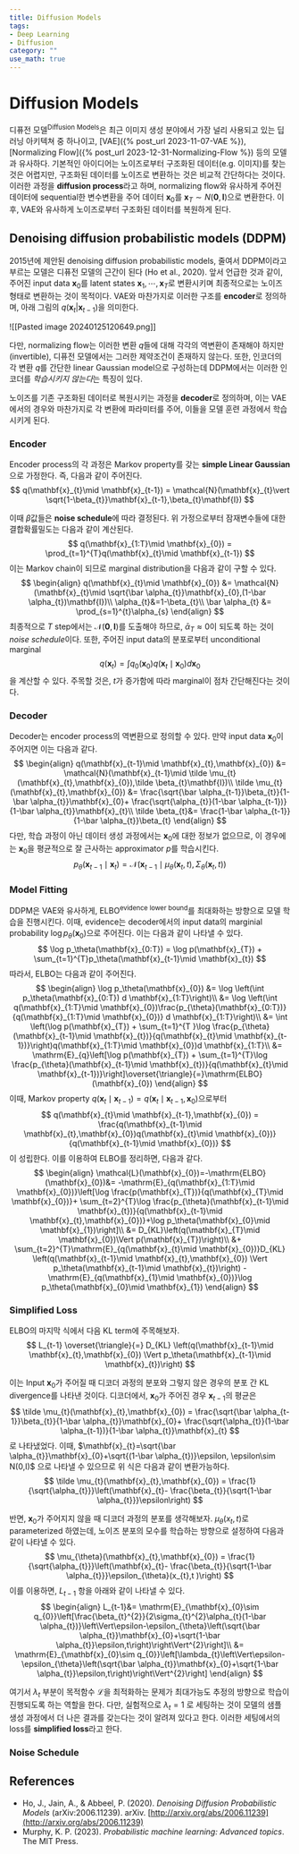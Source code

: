 ```yaml
---
title: Diffusion Models
tags: 
- Deep Learning
- Diffusion
category: ""
use_math: true
---
```


# Diffusion Models

디퓨전 모델<sup>Diffusion Models</sup>은 최근 이미지 생성 분야에서 가장 널리 사용되고 있는 딥러닝 아키텍쳐 중 하나이고, [VAE]({% post_url 2023-11-07-VAE %}), [Normalizing Flow]({% post_url 2023-12-31-Normalizing-Flow %}) 등의 모델과 유사하다. 기본적인 아이디어는 노이즈로부터 구조화된 데이터(e.g. 이미지)를 찾는 것은 어렵지만, 구조화된 데이터를 노이즈로 변환하는 것은 비교적 간단하다는 것이다.이러한 과정을 **diffusion process**라고 하며, normalizing flow와 유사하게 주어진 데이터에 sequential한 변수변환을 주어 데이터 $\mathbf{x}_{0}$를 $\mathbf{x}_{T}\sim N(\mathbf{0},\mathbf{I})$으로 변환한다. 이후, VAE와 유사하게 노이즈로부터 구조화된 데이터를 복원하게 된다.

## Denoising diffusion probabilistic models (DDPM)

2015년에 제안된 denoising diffusion probabilistic models, 줄여서 DDPM이라고 부르는 모델은 디퓨전 모델의 근간이 된다 (Ho et al., 2020).  앞서 언급한 것과 같이, 주어진 input data $\mathbf{x}_{0}$를 latent states $\mathbf{x}_{1},\cdots,\mathbf{x}_{T}$로 변환시키며 최종적으로는 노이즈 형태로 변환하는 것이 목적이다. VAE와 마찬가지로 이러한 구조를 **encoder**로 정의하며, 아래 그림의 $q(\mathbf{x}_{t}\vert \mathbf{x}_{t-1})$을 의미한다.

![[Pasted image 20240125120649.png]]

다만, normalizing flow는 이러한 변환 $q$들에 대해 각각의 역변환이 존재해야 하지만(invertible), 디퓨전 모델에서는 그러한 제약조건이 존재하지 않는다. 또한, 인코더의 각 변환 $q$를 간단한 linear Gaussian model으로 구성하는데 DDPM에서는 이러한 인코더를 *학습시키지 않는다*는 특징이 있다.

노이즈를 기존 구조화된 데이터로 복원시키는 과정을 **decoder**로 정의하며, 이는 VAE에서의 경우와 마찬가지로 각 변환에 파라미터를 주어, 이들을 모델 훈련 과정에서 학습시키게 된다.
### Encoder

Encoder process의 각 과정은 Markov property를 갖는 **simple Linear Gaussian**으로 가정한다. 즉, 다음과 같이 주어진다.
$$
q(\mathbf{x}_{t}\mid \mathbf{x}_{t-1}) = \mathcal{N}(\mathbf{x}_{t}\vert \sqrt{1-\beta_{t}}\mathbf{x}_{t-1},\beta_{t}\mathbf{I})
$$

이때 $\beta$값들은 **noise schedule**에 따라 결정된다. 위 가정으로부터 잠재변수들에 대한 결합확률밀도는 다음과 같이 계산된다.
$$
q(\mathbf{x}_{1:T}\mid \mathbf{x}_{0}) = \prod_{t=1}^{T}q(\mathbf{x}_{t}\mid \mathbf{x}_{t-1})
$$
이는 Markov chain이 되므로 marginal distribution을 다음과 같이 구할 수 있다.
$$
\begin{align}
q(\mathbf{x}_{t}\mid \mathbf{x}_{0}) &= \mathcal{N}(\mathbf{x}_{t}\mid \sqrt{\bar \alpha_{t}}\mathbf{x}_{0},(1-\bar \alpha_{t})\mathbf{I})\\
\alpha_{t}&=1-\beta_{t}\\
\bar \alpha_{t} &= \prod_{s=1}^{t}\alpha_{s}
\end{align}
$$
최종적으로 $T$ step에서는 $\mathcal{N}(\mathbf{0},\mathbf{I})$를 도출해야 하므로, $\bar \alpha_{T}\approx 0$이 되도록 하는 것이 *noise schedule*이다. 또한, 주어진 input data의 분포로부터 unconditional marginal
$$
q(\mathbf{x}_{t}) = \int q_{0}(\mathbf{x}_{0})q(\mathbf{x}_{t}\mid \mathbf{x}_{0})d \mathbf{x}_{0}
$$
을 계산할 수 있다. 주목할 것은, $t$가 증가함에 따라 marginal이 점차 간단해진다는 것이다. 

### Decoder

Decoder는 encoder process의 역변환으로 정의할 수 있다. 만약 input data $\mathbf{x}_{0}$이 주어지면 이는 다음과 같다.
$$
\begin{align}
q(\mathbf{x}_{t-1}\mid \mathbf{x}_{t},\mathbf{x}_{0}) &= \mathcal{N}(\mathbf{x}_{t-1}\mid \tilde \mu_{t}(\mathbf{x}_{t},\mathbf{x}_{0}),\tilde \beta_{t}\mathbf{I})\\
\tilde \mu_{t}(\mathbf{x}_{t},\mathbf{x}_{0}) &= \frac{\sqrt{\bar \alpha_{t-1}}\beta_{t}}{1-\bar \alpha_{t}}\mathbf{x}_{0}+ \frac{\sqrt{\alpha_{t}}(1-\bar \alpha_{t-1})}{1-\bar \alpha_{t}}\mathbf{x}_{t}\\
\tilde \beta_{t}&= \frac{1-\bar \alpha_{t-1}}{1-\bar \alpha_{t}}\beta_{t}
\end{align}
$$
다만, 학습 과정이 아닌 데이터 생성 과정에서는 $\mathbf{x}_{0}$에 대한 정보가 없으므로, 이 경우에는 $\mathbf{x}_{0}$을 평균적으로 잘 근사하는 approximator $p$를 학습시킨다.
$$
p_{\theta}(\mathbf{x}_{t-1}\mid \mathbf{x}_{t}) = \mathcal{N}(\mathbf{x}_{t-1}\mid \mu_\theta(\mathbf{x}_{t},t),\Sigma_\theta(\mathbf{x}_{t},t))
$$
### Model Fitting

DDPM은 VAE와 유사하게, ELBO<sup>evidence lower bound</sup>를 최대화하는 방향으로 모델 학습을 진행시킨다. 이때, evidence는 decoder에서의 input data의 marginial probability $\log p_\theta(\mathbf{x}_{0})$으로 주어진다. 이는 다음과 같이 나타낼 수 있다.
$$
\log p_\theta(\mathbf{x}_{0:T}) = \log p(\mathbf{x}_{T}) + \sum_{t=1}^{T}p_\theta(\mathbf{x}_{t-1}\mid \mathbf{x}_{t})
$$
따라서, ELBO는 다음과 같이 주어진다.
$$
\begin{align}
\log p_\theta(\mathbf{x}_{0}) &= \log \left(\int  p_\theta(\mathbf{x}_{0:T}) d \mathbf{x}_{1:T}\right)\\
&= \log \left(\int q(\mathbf{x}_{1:T}\mid \mathbf{x}_{0})\frac{p_{\theta}(\mathbf{x}_{0:T})}{q(\mathbf{x}_{1:T}\mid \mathbf{x}_{0})} d \mathbf{x}_{1:T}\right)\\
&= \int \left(\log p(\mathbf{x}_{T}) + \sum_{t=1}^{T }\log \frac{p_{\theta}(\mathbf{x}_{t-1}\mid \mathbf{x}_{t})}{q(\mathbf{x}_{t}\mid \mathbf{x}_{t-1})}\right)q(\mathbf{x}_{1:T}\mid \mathbf{x}_{0})d \mathbf{x}_{1:T}\\
&= \mathrm{E}_{q}\left[\log p(\mathbf{x}_{T}) + \sum_{t=1}^{T}\log \frac{p_{\theta}(\mathbf{x}_{t-1}\mid \mathbf{x}_{t})}{q(\mathbf{x}_{t}\mid \mathbf{x}_{t-1})}\right]\overset{\triangle}{=}\mathrm{ELBO}(\mathbf{x}_{0})
\end{align}
$$
이때, Markov property $q(\mathbf{x}_{t}\mid \mathbf{x}_{t-1})=q(\mathbf{x}_{t}\mid \mathbf{x}_{t-1},\mathbf{x}_{0})$으로부터
$$
q(\mathbf{x}_{t}\mid \mathbf{x}_{t-1},\mathbf{x}_{0}) = \frac{q(\mathbf{x}_{t-1}\mid \mathbf{x}_{t},\mathbf{x}_{0})q(\mathbf{x}_{t}\mid \mathbf{x}_{0})}{q(\mathbf{x}_{t-1}\mid \mathbf{x}_{0})}
$$
이 성립한다. 이를 이용하여 ELBO를 정리하면, 다음과 같다.
$$
\begin{align}
\mathcal{L}(\mathbf{x}_{0})=-\mathrm{ELBO}(\mathbf{x}_{0})&= -\mathrm{E}_{q(\mathbf{x}_{1:T}\mid \mathbf{x}_{0})}\left[\log \frac{p(\mathbf{x}_{T})}{q(\mathbf{x}_{T}\mid \mathbf{x}_{0})}+ \sum_{t=2}^{T}\log \frac{p_{\theta}(\mathbf{x}_{t-1}\mid \mathbf{x}_{t})}{q(\mathbf{x}_{t-1}\mid \mathbf{x}_{t},\mathbf{x}_{0})}+\log p_\theta(\mathbf{x}_{0}\mid \mathbf{x}_{1})\right]\\
&= D_{KL}\left(q(\mathbf{x}_{T}\mid \mathbf{x}_{0})\Vert p(\mathbf{x}_{T})\right)\\
&+ \sum_{t=2}^{T}\mathrm{E}_{q(\mathbf{x}_{t}\mid \mathbf{x}_{0})}D_{KL} \left(q(\mathbf{x}_{t-1}\mid \mathbf{x}_{t},\mathbf{x}_{0}) \Vert p_\theta(\mathbf{x}_{t-1}\mid \mathbf{x}_{t})\right)  - \mathrm{E}_{q(\mathbf{x}_{1}\mid \mathbf{x}_{0})}\log p_\theta(\mathbf{x}_{0}\mid \mathbf{x}_{1})
\end{align}
$$

### Simplified Loss

ELBO의 마지막 식에서 다음 KL term에 주목해보자.
$$
L_{t-1} \overset{\triangle}{=} D_{KL} \left(q(\mathbf{x}_{t-1}\mid \mathbf{x}_{t},\mathbf{x}_{0}) \Vert p_\theta(\mathbf{x}_{t-1}\mid \mathbf{x}_{t})\right) 
$$

이는 Input $\mathbf{x}_{0}$가 주어질 때 디코더 과정의 분포와 그렇지 않은 경우의 분포 간 KL divergence를 나타낸 것이다. 디코더에서, $\mathbf{x}_{0}$가 주어진 경우 $\mathbf{x}_{t-1}$의 평균은
$$
\tilde \mu_{t}(\mathbf{x}_{t},\mathbf{x}_{0}) = \frac{\sqrt{\bar \alpha_{t-1}}\beta_{t}}{1-\bar \alpha_{t}}\mathbf{x}_{0}+ \frac{\sqrt{\alpha_{t}}(1-\bar \alpha_{t-1})}{1-\bar \alpha_{t}}\mathbf{x}_{t}
$$
로 나타냈었다. 이때, $\mathbf{x}_{t}=\sqrt{\bar \alpha_{t}}\mathbf{x}_{0}+\sqrt{(1-\bar \alpha_{t})}\epsilon, \epsilon\sim N(0,I)$ 으로 나타낼 수 있으므로 위 식은 다음과 같이 변환가능하다.
$$
\tilde \mu_{t}(\mathbf{x}_{t},\mathbf{x}_{0}) =  \frac{1}{\sqrt{\alpha_{t}}}\left(\mathbf{x}_{t}- \frac{\beta_{t}}{\sqrt{1-\bar \alpha_{t}}}\epsilon\right)
$$

반면, $\mathbf{x}_{0}$가 주어지지 않을 때 디코더 과정의 분포를 생각해보자. $\mu_{\theta}(x_{t},t)$로 parameterized 하였는데, 노이즈 분포의 모수를 학습하는 방향으로 설정하여 다음과 같이 나타낼 수 있다.
$$
\mu_{\theta}(\mathbf{x}_{t},\mathbf{x}_{0}) =  \frac{1}{\sqrt{\alpha_{t}}}\left(\mathbf{x}_{t}- \frac{\beta_{t}}{\sqrt{1-\bar \alpha_{t}}}\epsilon_{\theta}(x_{t},t )\right)
$$
이를 이용하면, $L_{t-1}$ 항을 아래와 같이 나타낼 수 있다.
$$
\begin{align}
L_{t-1}&=  \mathrm{E}_{\mathbf{x}_{0}\sim q_{0}}\left[\frac{\beta_{t}^{2}}{2\sigma_{t}^{2}\alpha_{t}(1-\bar \alpha_{t})}\left\Vert\epsilon-\epsilon_{\theta}\left(\sqrt{\bar \alpha_{t}}\mathbf{x}_{0}+\sqrt{1-\bar \alpha_{t}}\epsilon,t\right)\right\Vert^{2}\right]\\
&= \mathrm{E}_{\mathbf{x}_{0}\sim q_{0}}\left[\lambda_{t}\left\Vert\epsilon-\epsilon_{\theta}\left(\sqrt{\bar \alpha_{t}}\mathbf{x}_{0}+\sqrt{1-\bar \alpha_{t}}\epsilon,t\right)\right\Vert^{2}\right]
\end{align}
$$

여기서 $\lambda_{t}$ 부분이 목적함수 $\mathcal{L}$을 최적화하는 문제가 최대가능도 추정의 방향으로 학습이 진행되도록 하는 역할을 한다. 다만, 실험적으로 $\lambda_{t}=1$ 로 세팅하는 것이 모델의 샘플 생성 과정에서 더 나은 결과를 갖는다는 것이 알려져 있다고 한다. 이러한 세팅에서의 loss를 **simplified loss**라고 한다.

### Noise Schedule



## References
- Ho, J., Jain, A., & Abbeel, P. (2020). _Denoising Diffusion Probabilistic Models_ (arXiv:2006.11239). arXiv. [http://arxiv.org/abs/2006.11239](http://arxiv.org/abs/2006.11239)
- Murphy, K. P. (2023). _Probabilistic machine learning: Advanced topics_. The MIT Press.